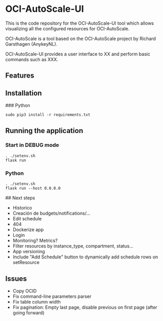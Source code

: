 # OCI-AutoScale-UI

This is the code repository for the OCI-AutoScale-UI tool which allows visualizing all the configured resources for OCI-AutoScale.

OCI-AutoScale is a tool based on the OCI-AutoScale project by Richard Garsthagen (AnykeyNL).

OCI-AutoScale-UI provides a user interface to XX and perform basic commands such as XXX.

## Features

## Installation

### Python
```
sudo pip3 install -r requirements.txt
```

## Running the application

### Start in DEBUG mode
```
. ./setenv.sh
flask run
```

### Python
```
. ./setenv.sh
flask run --host 0.0.0.0
```

## Next steps
- Historico
- Creación de budgets/notifications/...
- Edit schedule
- 404
- Dockerize app
- Login
- Monitoring? Metrics?
- Filter resources by instance_type, compartment, status...
- App versioning
- Include "Add Schedule" button to dynamically add schedule rows on setResource

## Issues
- Copy OCID
- Fix command-line parameters parser
- Fix table column width
- Fix pagination: Empty last page, disable previous on first page (after going forward)